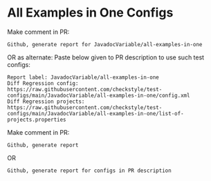 # All Examples in One Configs
Make comment in PR:
```
Github, generate report for JavadocVariable/all-examples-in-one
```
OR as alternate:
Paste below given to PR description to use such test configs:
```
Report label: JavadocVariable/all-examples-in-one
Diff Regression config: https://raw.githubusercontent.com/checkstyle/test-configs/main/JavadocVariable/all-examples-in-one/config.xml
Diff Regression projects: https://raw.githubusercontent.com/checkstyle/test-configs/main/JavadocVariable/all-examples-in-one/list-of-projects.properties
```
Make comment in PR:
```
Github, generate report
```
OR
```
Github, generate report for configs in PR description
```

